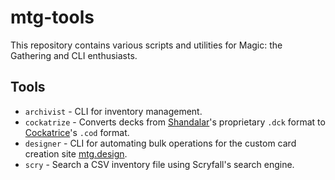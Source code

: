 # mtg-tools

This repository contains various scripts and utilities for Magic: the Gathering and CLI enthusiasts.

## Tools

* `archivist` - CLI for inventory management.
* `cockatrize` - Converts decks from [Shandalar](https://mtg.fandom.com/wiki/MicroProse)'s proprietary `.dck` format to [Cockatrice](https://cockatrice.github.io/)'s `.cod` format.
* `designer` - CLI for automating bulk operations for the custom card creation site [mtg.design](mtg.design).
* `scry` - Search a CSV inventory file using Scryfall's search engine.
